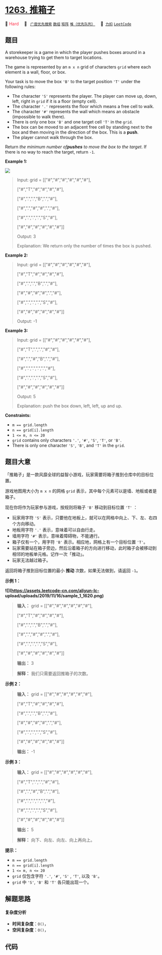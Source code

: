 # [1263. 推箱子](https://2xiao.github.io/leetcode-js/problem/1263.html)

🔴 <font color=#ff334b>Hard</font>&emsp; 🔖&ensp; [`广度优先搜索`](/tag/breadth-first-search.md) [`数组`](/tag/array.md) [`矩阵`](/tag/matrix.md) [`堆（优先队列）`](/tag/heap-priority-queue.md)&emsp; 🔗&ensp;[`力扣`](https://leetcode.cn/problems/minimum-moves-to-move-a-box-to-their-target-location) [`LeetCode`](https://leetcode.com/problems/minimum-moves-to-move-a-box-to-their-target-location)

## 题目

A storekeeper is a game in which the player pushes boxes around in a warehouse
trying to get them to target locations.

The game is represented by an `m x n` grid of characters `grid` where each
element is a wall, floor, or box.

Your task is to move the box `'B'` to the target position `'T'` under the
following rules:

  * The character `'S'` represents the player. The player can move up, down, left, right in `grid` if it is a floor (empty cell).
  * The character `'.'` represents the floor which means a free cell to walk.
  * The character `'#'` represents the wall which means an obstacle (impossible to walk there).
  * There is only one box `'B'` and one target cell `'T'` in the `grid`.
  * The box can be moved to an adjacent free cell by standing next to the box and then moving in the direction of the box. This is a **push**.
  * The player cannot walk through the box.

Return _the minimum number of**pushes** to move the box to the target_. If
there is no way to reach the target, return `-1`.



**Example 1:**

![](https://assets.leetcode.com/uploads/2019/11/06/sample_1_1620.png)

> Input: grid = [["#","#","#","#","#","#"],
> 
> > 
> > 
> > 
>    ["#","T","#","#","#","#"],
> 
> > 
> > 
> > 
>    ["#",".",".","B",".","#"],
> 
> > 
> > 
> > 
>    ["#",".","#","#",".","#"],
> 
> > 
> > 
> > 
>    ["#",".",".",".","S","#"],
> 
> > 
> > 
> > 
>    ["#","#","#","#","#","#"]]
> 
> Output: 3
> 
> Explanation: We return only the number of times the box is pushed.

**Example 2:**

> Input: grid = [["#","#","#","#","#","#"],
> 
> > 
> > 
> > 
>    ["#","T","#","#","#","#"],
> 
> > 
> > 
> > 
>    ["#",".",".","B",".","#"],
> 
> > 
> > 
> > 
>    ["#","#","#","#",".","#"],
> 
> > 
> > 
> > 
>    ["#",".",".",".","S","#"],
> 
> > 
> > 
> > 
>    ["#","#","#","#","#","#"]]
> 
> Output: -1

**Example 3:**

> Input: grid = [["#","#","#","#","#","#"],
> 
> > 
> > 
> > 
>    ["#","T",".",".","#","#"],
> 
> > 
> > 
> > 
>    ["#",".","#","B",".","#"],
> 
> > 
> > 
> > 
>    ["#",".",".",".",".","#"],
> 
> > 
> > 
> > 
>    ["#",".",".",".","S","#"],
> 
> > 
> > 
> > 
>    ["#","#","#","#","#","#"]]
> 
> Output: 5
> 
> Explanation: push the box down, left, left, up and up.

**Constraints:**

  * `m == grid.length`
  * `n == grid[i].length`
  * `1 <= m, n <= 20`
  * `grid` contains only characters `'.'`, `'#'`, `'S'`, `'T'`, or `'B'`.
  * There is only one character `'S'`, `'B'`, and `'T'` in the `grid`.


## 题目大意

「推箱子」是一款风靡全球的益智小游戏，玩家需要将箱子推到仓库中的目标位置。

游戏地图用大小为 `m x n` 的网格 `grid` 表示，其中每个元素可以是墙、地板或者是箱子。

现在你将作为玩家参与游戏，按规则将箱子 `'B'` 移动到目标位置 `'T'` ：

  * 玩家用字符 `'S'` 表示，只要他在地板上，就可以在网格中向上、下、左、右四个方向移动。
  * 地板用字符 `'.'` 表示，意味着可以自由行走。
  * 墙用字符 `'#'` 表示，意味着障碍物，不能通行。 
  * 箱子仅有一个，用字符 `'B'` 表示。相应地，网格上有一个目标位置 `'T'`。
  * 玩家需要站在箱子旁边，然后沿着箱子的方向进行移动，此时箱子会被移动到相邻的地板单元格。记作一次「推动」。
  * 玩家无法越过箱子。

返回将箱子推到目标位置的最小 **推动** 次数，如果无法做到，请返回 `-1`。



**示例 1：**

**![](https://assets.leetcode-cn.com/aliyun-lc-
upload/uploads/2019/11/16/sample_1_1620.png)**

> 
> 
> 
> 
> 
> **输入：** grid = [["#","#","#","#","#","#"],
> 
> > 
> > 
> > 
>  ["#","T","#","#","#","#"],
> 
> > 
> > 
> > 
>  ["#",".",".","B",".","#"],
> 
> > 
> > 
> > 
>  ["#",".","#","#",".","#"],
> 
> > 
> > 
> > 
>  ["#",".",".",".","S","#"],
> 
> > 
> > 
> > 
>  ["#","#","#","#","#","#"]]
> 
> **输出：** 3
> 
> **解释：** 我们只需要返回推箱子的次数。

**示例 2：**

> 
> 
> 
> 
> 
> **输入：** grid = [["#","#","#","#","#","#"],
> 
> > 
> > 
> > 
>  ["#","T","#","#","#","#"],
> 
> > 
> > 
> > 
>  ["#",".",".","B",".","#"],
> 
> > 
> > 
> > 
>  ["#","#","#","#",".","#"],
> 
> > 
> > 
> > 
>  ["#",".",".",".","S","#"],
> 
> > 
> > 
> > 
>  ["#","#","#","#","#","#"]]
> 
> **输出：** -1
> 
> 

**示例 3：**

> 
> 
> 
> 
> 
> **输入：** grid = [["#","#","#","#","#","#"],
> 
> > 
> > 
> > 
>  ["#","T",".",".","#","#"],
> 
> > 
> > 
> > 
>  ["#",".","#","B",".","#"],
> 
> > 
> > 
> > 
>  ["#",".",".",".",".","#"],
> 
> > 
> > 
> > 
>  ["#",".",".",".","S","#"],
> 
> > 
> > 
> > 
>  ["#","#","#","#","#","#"]]
> 
> **输出：** 5
> 
> **解释：** 向下、向左、向左、向上再向上。
> 
> 



**提示：**

  * `m == grid.length`
  * `n == grid[i].length`
  * `1 <= m, n <= 20`
  * `grid` 仅包含字符 `'.'`, `'#'`,  `'S'` , `'T'`, 以及 `'B'`。
  * `grid` 中 `'S'`, `'B'` 和 `'T'` 各只能出现一个。


## 解题思路

#### 复杂度分析

- **时间复杂度**：`O()`，
- **空间复杂度**：`O()`，

## 代码

```javascript

```